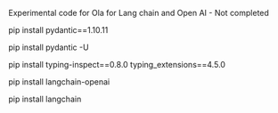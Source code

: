 Experimental code for Ola for Lang chain and Open AI - Not completed

pip install pydantic==1.10.11

pip install pydantic -U 

pip install typing-inspect==0.8.0 typing_extensions==4.5.0

pip install langchain-openai  

pip install langchain


